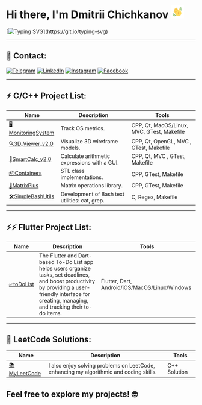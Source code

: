 # Hi there, I'm Dmitrii Chichkanov <img src="https://github.com/mrdamos69/mrdamos69/blob/main/.github/assets/hey.gif?raw=true" height="35px" width="35px">

[![Typing SVG](https://readme-typing-svg.herokuapp.com?color=%2336BCF7&lines=Welcome+to+my+GitHub+profile!)](https://git.io/typing-svg)
___
<!-- <div align="center">
<a href="https://github.com/mrdamos69/mrdamos69">
  <img align="center" src="https://github-readme-stats.vercel.app/api/top-langs/?username=mrdamos69&theme=dracula&hide_langs_below=1" />
</a>
<a href="https://github.com/mrdamos69/mrdamos69">
<img align="center" src="https://github-readme-stats.vercel.app/api?username=mrdamos69&show_icons=true&theme=dracula"
</a>
</div>

___ -->
## 📱 Contact:

[![Telegram](https://img.shields.io/badge/Telegram-2CA5E0?style=for-the-badge&logo=telegram&logoColor=white)](https://t.me/mrdamos69)
[![LinkedIn](https://img.shields.io/badge/linkedin-%230077B5.svg?style=for-the-badge&logo=linkedin&logoColor=white)](https://www.linkedin.com/in/dmitrii-chichkanov-29a23a256/)
[![Instagram](https://img.shields.io/badge/Instagram-1877F2?style=for-the-badge&logo=instagram&logoColor=white)](https://www.instagram.com/mrdamos69/)
[![Facebook](https://img.shields.io/badge/Facebook-1877F2?style=for-the-badge&logo=facebook&logoColor=white)](https://www.facebook.com/dmitry.chichkanov.5)
___

## ⚡ C/C++ Project List:
| Name | Description | Tools |
| --- | --- | --- |
| [🖥️MonitoringSystem](https://github.com/mrdamos69/MonitoringSystem)| Track OS metrics. | 	CPP, Qt, MacOS/Linux, MVC, GTest, Makefile |
| [🔍3D_Viewer_v2.0](https://github.com/mrdamos69/3D_Viewer_v2.0)| Visualize 3D wireframe models. | 	CPP, Qt, OpenGL, MVC , GTest, Makefile |
| [🧮SmartCalc_v2.0](https://github.com/mrdamos69/SmartCalc_v2.0)| Calculate arithmetic expressions with a GUI.  | 	CPP, Qt, MVC , GTest, Makefile |
| [📦Containers](https://github.com/mrdamos69/Containers) | STL class implementations. | CPP, GTest, Makefile |
| [🧮MatrixPlus](https://github.com/mrdamos69/MatrixPlus) | Matrix operations library. | CPP, GTest, Makefile |
| [🛠️SimpleBashUtils](https://github.com/mrdamos69/SimpleBashUtils) | Development of Bash text utilities: cat, grep. | C, Regex, Makefile |
___

## ⚡⚡ Flutter Project List:
| Name | Description | Tools |
| --- | --- | --- |
| [✅toDoList](https://github.com/mrdamos69/todolist)| The Flutter and Dart-based To-Do List app helps users organize tasks, set deadlines, and boost productivity by providing a user-friendly interface for creating, managing, and tracking their to-do items. | 	Flutter, Dart, Android/iOS/MacOS/Linux/Windows |

___

##  📖 LeetCode Solutions:
| Name | Description | Tools |
| --- | --- | --- |
| [📚MyLeetCode](https://github.com/mrdamos69/MyLeetCode)| I also enjoy solving problems on LeetCode, enhancing my algorithmic and coding skills. | C++ Solution |

## Feel free to explore my projects! 🤓

